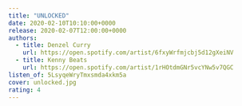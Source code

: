 ```yaml
---
title: "UNLOCKED"
date: 2020-02-10T10:10:00+0000
release: 2020-02-07T12:00:00+0000
authors:
  - title: Denzel Curry
    url: https://open.spotify.com/artist/6fxyWrfmjcbj5d12gXeiNV
  - title: Kenny Beats
    url: https://open.spotify.com/artist/1rHOtdmGNr5vcYNw5v7QGC
listen_of: 5LsyqeWryTmxsmda4xkm5a
cover: unlocked.jpg
rating: 4
---
```

